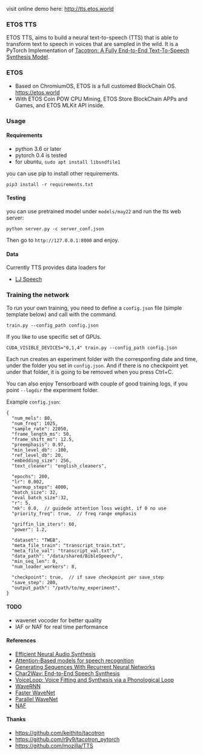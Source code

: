 
visit online demo here: http://tts.etos.world

### ETOS TTS

ETOS TTS,  aims to build a neural text-to-speech (TTS) that is able to transform text to speech in voices that are sampled in the wild.  It is a PyTorch Implementation of [Tacotron: A Fully End-to-End Text-To-Speech Synthesis Model](https://arxiv.org/abs/1703.10135). 

### ETOS

- Based on ChromiumOS, ETOS is a full customed BlockChain OS. https://etos.world
- With ETOS Coin POW CPU Mining, ETOS Store BlockChain APPs and Games, and ETOS MLKit API inside.

### Usage


#### Requirements

- python 3.6 or later 
- pytorch 0.4 is tested
- for ubuntu, ```sudo apt install libsndfile1```

you can use pip to install other requirements.

```pip3 install -r requirements.txt```

#### Testing 

you can use pretrained model under ```models/may22``` and run the tts web server:

```python server.py -c server_conf.json```

Then go to ```http://127.0.0.1:8000``` and enjoy.


#### Data
Currently TTS provides data loaders for
- [LJ Speech](https://keithito.com/LJ-Speech-Dataset/)

### Training the network
To run your own training, you need to define a ```config.json``` file (simple template below) and call with the command.

```train.py --config_path config.json```

If you like to use specific set of GPUs.

```CUDA_VISIBLE_DEVICES="0,1,4" train.py --config_path config.json```

Each run creates an experiment folder with the corresponfing date and time, under the folder you set in ```config.json```. And if there is no checkpoint yet under that folder, it is going to be removed when you press Ctrl+C.

You can also enjoy Tensorboard with couple of good training logs, if you point ```--logdir``` the experiment folder.

Example ```config.json```:
```
{
  "num_mels": 80,
  "num_freq": 1025,
  "sample_rate": 22050,
  "frame_length_ms": 50,
  "frame_shift_ms": 12.5,
  "preemphasis": 0.97,
  "min_level_db": -100,
  "ref_level_db": 20,
  "embedding_size": 256,
  "text_cleaner": "english_cleaners",

  "epochs": 200,
  "lr": 0.002,
  "warmup_steps": 4000,
  "batch_size": 32,
  "eval_batch_size":32,
  "r": 5,
  "mk": 0.0,  // guidede attention loss weight. if 0 no use
  "priority_freq": true,  // freq range emphasis

  "griffin_lim_iters": 60,
  "power": 1.2,

  "dataset": "TWEB",
  "meta_file_train": "transcript_train.txt",
  "meta_file_val": "transcript_val.txt",
  "data_path": "/data/shared/BibleSpeech/",
  "min_seq_len": 0,
  "num_loader_workers": 8,

  "checkpoint": true,  // if save checkpoint per save_step
  "save_step": 200,
  "output_path": "/path/to/my_experiment",
}
```

#### TODO
- wavenet vocoder for better quality
- IAF or NAF for real time performance

#### References
- [Efficient Neural Audio Synthesis](https://arxiv.org/pdf/1802.08435.pdf)
- [Attention-Based models for speech recognition](https://arxiv.org/pdf/1506.07503.pdf)
- [Generating Sequences With Recurrent Neural Networks](https://arxiv.org/pdf/1308.0850.pdf)
- [Char2Wav: End-to-End Speech Synthesis](https://openreview.net/pdf?id=B1VWyySKx)
- [VoiceLoop: Voice Fitting and Synthesis via a Phonological Loop](https://arxiv.org/pdf/1707.06588.pdf)
- [WaveRNN](https://arxiv.org/pdf/1802.08435.pdf)
- [Faster WaveNet](https://arxiv.org/abs/1611.09482)
- [Parallel WaveNet](https://arxiv.org/abs/1711.10433)
- [NAF](https://arxiv.org/abs/1804.00779)

#### Thanks
- https://github.com/keithito/tacotron
- https://github.com/r9y9/tacotron_pytorch
- https://github.com/mozilla/TTS

